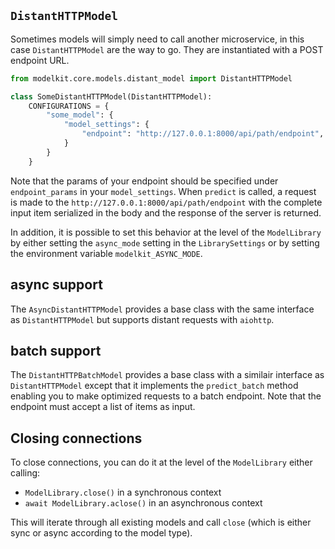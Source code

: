 
## `DistantHTTPModel`

Sometimes models will simply need to call another microservice, in this case `DistantHTTPModel` are the way to go. They are instantiated with a POST endpoint URL.

```python
from modelkit.core.models.distant_model import DistantHTTPModel

class SomeDistantHTTPModel(DistantHTTPModel):
    CONFIGURATIONS = {
        "some_model": {
            "model_settings": {
                "endpoint": "http://127.0.0.1:8000/api/path/endpoint",
            }
        }
    }
```

Note that the params of your endpoint should be specified under `endpoint_params` in your `model_settings`.
When `predict` is called, a request is made to the `http://127.0.0.1:8000/api/path/endpoint` with the complete input item serialized in the body and the response of the server is returned.


In addition, it is possible to set this behavior at the level of the `ModelLibrary` by either setting the `async_mode` setting in the `LibrarySettings` or by setting the environment variable `modelkit_ASYNC_MODE`.

## async support

The `AsyncDistantHTTPModel` provides a base class with the same interface as `DistantHTTPModel` but supports distant requests with `aiohttp`.


## batch support

The `DistantHTTPBatchModel` provides a base class with a similair interface as `DistantHTTPModel` except that it implements the `predict_batch` method enabling you to make optimized requests to a batch endpoint. Note that the endpoint must accept a list of items as input.

## Closing connections

To close connections, you can do it at the level of the `ModelLibrary` either calling:

- `ModelLibrary.close()` in a synchronous context
- `await ModelLibrary.aclose()` in an asynchronous context

This will iterate through all existing models and call `close` (which is either sync or async according to the model type).
